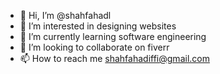 - 👋 Hi, I’m @shahfahadl
- 👀 I’m interested in designing websites
- 🌱 I’m currently learning software engineering
- 💞️ I’m looking to collaborate on fiverr
- 📫 How to reach me shahfahadiffi@gmail.com

<!---
shahfahadl/shahfahadl is a ✨ special ✨ repository because its `README.md` (this file) appears on your GitHub profile.
You can click the Preview link to take a look at your changes.
--->
